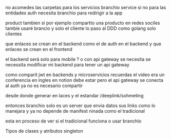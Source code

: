 no acomedes las carpetas para los servicios branchio service 
si no para las entidades auth necesita branchio para redirigir a la app

product tambien si por ejemplo compartto una producto en redes sociles
tambíe usaré brancio 
y solo el cliente lo paso al DDD como golang solo clientes 

que enlaces se crean en el backend como el de auth en el backend
y que enlaces se crean en el frontend


el backend será solo para mobile ? o con api gateway se necesita 
se necessita modificar mi backend para tener un api gateway 

como comparit jwt en backends y microservicios  recuerdas el video era un conferencia en ingles en notion debe estar
pero el api gateway se conecta al auth ya no es necesario compartir

desde donde generar en laces y el estandar /deeplink/sohmeting

entonces branchio solo es un server que envia datos sus links como lo manejara
y ya no depende de manifest ninada como el tradicional 

esta en proceso de ver si el tradicional funciona o usar branchio

Tipos de clases y atributos singleton 